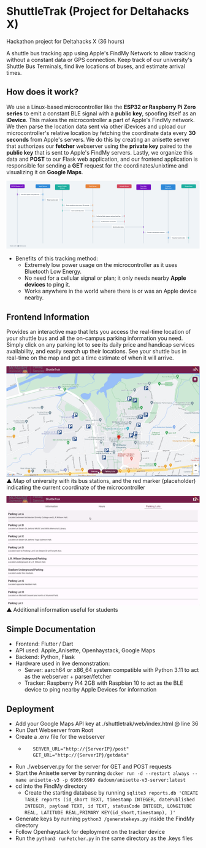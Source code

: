# ShuttleTrak (Project for Deltahacks X)

Hackathon project for Deltahacks X (36 hours)

A shuttle bus tracking app using Apple's FindMy Network to allow tracking without a constant data or GPS connection. Keep track of our university's Shuttle Bus Terminals, find live locations of buses, and estimate arrival times.

## How does it work?
We use a Linux-based microcontroller like the **ESP32 or Raspberry Pi Zero series** to emit a constant BLE signal with a **public key**, spoofing itself as an **iDevice**. This makes the microcontroller a part of Apple's FindMy network. We then parse the location data sent via other iDevices and upload our microcontroller's relative location by fetching the coordinate data every **30 seconds** from Apple's servers. We do this by creating an anisette server that authorizes our **fetcher** webserver using the **private key** paired to the **public key** that is sent to Apple's FindMy servers. Lastly, we organize this data and **POST** to our Flask web application, and our frontend application is responsible for sending a **GET** request for the coordinates/unixtime and visualizing it on **Google Maps**.

![](./images/diagram.png)

- Benefits of this tracking method:
  - Extremely low power usage on the microcontroller as it uses Bluetooth Low Energy.
  - No need for a cellular signal or plan; it only needs nearby **Apple devices** to ping it.
  - Works anywhere in the world where there is or was an Apple device nearby.

## Frontend Information
Provides an interactive map that lets you access the real-time location of your shuttle bus and all the on-campus parking information you need. Simply click on any parking lot to see its daily price and handicap services availability, and easily search up their locations. See your shuttle bus in real-time on the map and get a time estimate of when it will arrive.

![](./images/scr1.jpeg)
▲ Map of university with its bus stations, and the red marker (placeholder) indicating the current coordinate of the microcontroller

![](./images/scr2.png)
▲ Additional information useful for students

## Simple Documentation
- Frontend: Flutter / Dart
- API used: Apple_Anisette, Openhaystack, Google Maps
- Backend: Python, Flask
- Hardware used in live demonstration:
  - Server: aarch64 or x86_64 system compatible with Python 3.11 to act as the webserver + parser/fetcher
  - Tracker: Raspberry Pi4 2GB with Raspbian 10 to act as the BLE device to ping nearby Apple Devices for information


## Deployment
 - Add your Google Maps API key at ./shuttletrak/web/index.html @ line 36
 - Run Dart Webserver from Root
 - Create a .env file for the webserver
   - ```
        SERVER_URL="http://{ServerIP}/post"
        GET_URL="http://{ServerIP}/getdata"
     ```
 - Run ./webserver.py for the server for GET and POST requests
 - Start the Anisette server by running ```docker run -d --restart always --name anisette-v3 -p 6969:6969 dadoum/anisette-v3-server:latest```
 - cd into the FindMy directory
   - Create the starting database by running ```sqlite3 reports.db 'CREATE TABLE reports (id_short TEXT, timestamp INTEGER, datePublished INTEGER, payload TEXT, id TEXT, statusCode INTEGER, LONGITUDE REAL, LATITUDE REAL,PRIMARY KEY(id_short,timestamp), )'```
 - Generate keys by running ```python3 /generatekeys.py``` inside the FindMy directory
 - Follow Openhaystack for deployment on the tracker device
 - Run the ```python3 runFetcher.py``` in the same directory as the .keys files

